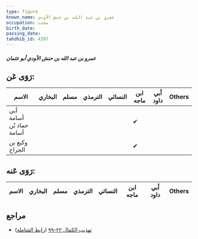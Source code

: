 ```yaml
---
type: figure
known_name: عمرو بن عبد الله بن حنش الأودي
occupation: محدث
birth_date:
passing_date:
tahdhib_id: 4397
---
```

##### عمرو بن عبد الله بن حنش الأودي أبو عثمان

## رَوَى عَن:
| الاسم                    | البخاري | مسلم | الترمذي | النسائي | ابن ماجه | أبي داود | Others |
| ------------------------ | ------- | ---- | ------- | ------- | -------- | -------- | ------ |
| أبي أسامة حماد بْن أسامة |         |      |         |         | ✔        |          |        |
| وكيع بن الجراح           |         |      |         |         | ✔        |          |        |
## رَوَى عَنه:
| الاسم | البخاري | مسلم | الترمذي | النسائي | ابن ماجه | أبي داود | Others |
| ----- | ------- | ---- | ------- | ------- | -------- | -------- | ------ |
## مراجع
- [تهذيب الكمال ٢٢-٩٩](obsidian://open?vault=Tahdhib-al-Kamal&file=Figures/٤٣٩٧-عمرو%20بن%20عبد%20الله%20بن%20حنش%20الأودي%20أبو%20عثمان) ([رابط الشاملة](https://shamela.ws/book/3722/11352))
